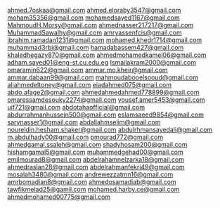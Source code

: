 ahmed.7oskaa@gmail.com
ahmed.eloraby3547@gmail.com
moham35356@gmail.com
mohamedsayed1167@gmail.com
MahmoudH.Morsy@gmail.com
ahmednasser217217@gmail.com
MuhammadSawalhy@gmail.com
amryassenfcis@gmail.com
ibrahim.ramadan1231@gmail.com
mohamed.khedr1714@gmail.com
muhammad3rbi@gmail.com
hamadabassem427@gmail.com
khaledhegazy870@gmail.com
ahmedmohamedkamel06@gmail.com
adham.sayed01@eng-st.cu.edu.eg
Ismailakram2000@gmail.com
omaramin622@gmail.com
ammar.mo.kheir@gmail.com
ammar.dabaan99@gmail.com
mahmoudabooelsooud@gmail.com
aliahmedeltoney@gmail.com
eiadahmed075@gmail.com
abdo.afage2@gmail.com
ahmedahmedahmed778899@gmail.com
omaressamdesouky2274@gmail.com
yousef.amer5453@gmail.com
uif721@gmail.com
abdotahaofficial@gmail.com
abdurrahmanhussein500@gmail.com
eslamsaeed9854@gmail.com
sarynasser1@gmail.com
abdallahmselim@gmail.com
noureldin.hesham.shaker@gmail.com
abdulrhmansayedali@gmail.com
m.abdulhady00@gmail.com
pmourad772@gmail.com
ahmedgamal.ssaleh@gmail.com
shadyhosam200@gmail.com
hishamgamal5@gmail.com
muhammedgehad00@gmail.com
emilmourad8@gmail.com
abdelrahamnelzarka18@gmail.com
ahmedraslan28@gmail.com
abdelrahmanfekri49@gmail.com
mosalah3480@gmail.com
andrewezzatmn16@gmail.com
amrbomadian8@gmail.com
ahmedosamadiab@gmail.com
tawfikmelad25@gamil.com
mohamed.harby.ce@gmail.com
ahmedmohamed00775@gmail.com